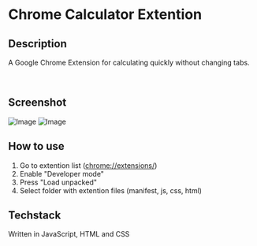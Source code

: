 # Chrome Calculator Extention
## Description
A Google Chrome Extension for calculating quickly without changing tabs.

<br>

## Screenshot
![Image](https://github.com/kushagraup/calculator-chrome-extention/blob/main/images/screenshot1.png)
![Image](https://github.com/kushagraup/calculator-chrome-extention/blob/main/images/screenshot2.png)

## How to use
1.  Go to extention list ([chrome://extensions/](chrome://extensions/))
2.  Enable "Developer mode"
3.  Press "Load unpacked"
4.  Select folder with extention files (manifest, js, css, html)

## Techstack 
Written in JavaScript, HTML and CSS
